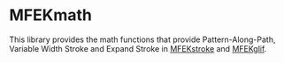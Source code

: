 # MFEKmath
 
This library provides the math functions that provide Pattern-Along-Path, Variable Width Stroke and Expand Stroke in [MFEKstroke](https://github.com/MFEK/stroke) and [MFEKglif](https://github.com/MFEK/glif).
